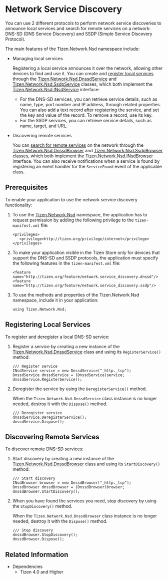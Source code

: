 # Network Service Discovery


You can use 2 different protocols to perform network service discoveries to announce local services and search for remote services on a network: DNS-SD (DNS Service Discovery) and SSDP (Simple Service Discovery Protocol).

The main features of the Tizen.Network.Nsd namespace include:

-   Managing local services

    Registering a local service announces it over the network, allowing other devices to find and use it. You can create and [register local services](#registration) through the [Tizen.Network.Nsd.DnssdService](https://developer.tizen.org/dev-guide/csapi/api/Tizen.Network.Nsd.DnssdService.html) and [Tizen.Network.Nsd.SsdpService](https://developer.tizen.org/dev-guide/csapi/api/Tizen.Network.Nsd.SsdpService.html) classes, which both implement the [Tizen.Network.Nsd.INsdService](https://developer.tizen.org/dev-guide/csapi/api/Tizen.Network.Nsd.INsdService.html) interface:

    -   For the DNS-SD services, you can retrieve service details, such as name, type, port number and IP address, through related properties. You can also add a text record after registering the service, and set the key and value of the record. To remove a record, use its key.
    -   For the SSDP services, you can retrieve service details, such as name, target, and URL.
-   Discovering remote services

    You can [search for remote services](#discovery) on the network through the [Tizen.Network.Nsd.DnssdBrowser](https://developer.tizen.org/dev-guide/csapi/api/Tizen.Network.Nsd.DnssdBrowser.html) and [Tizen.Network.Nsd.SsdpBrowser](https://developer.tizen.org/dev-guide/csapi/api/Tizen.Network.Nsd.SsdpBrowser.html) classes, which both implement the [Tizen.Network.Nsd.INsdBrowser](https://developer.tizen.org/dev-guide/csapi/api/Tizen.Network.Nsd.INsdBrowser.html) interface. You can also receive notifications when a service is found by registering an event handler for the `ServiceFound` event of the applicable class.

## Prerequisites

To enable your application to use the network service discovery functionality:

1.  To use the [Tizen.Network.Nsd](https://developer.tizen.org/dev-guide/csapi/api/Tizen.Network.Nsd.html) namespace, the application has to request permission by adding the following privilege to the `tizen-manifest.xml` file:

    ```
    <privileges>
       <privilege>http://tizen.org/privilege/internet</privilege>
    </privileges>
    ```

2.  To make your application visible in the Tizen Store only for devices that support the DNS-SD and SSDP protocols, the application must specify the following features in the `tizen-manifest.xml` file:

    ```
    <feature name="http://tizen.org/feature/network.service_discovery.dnssd"/>
    <feature name="http://tizen.org/feature/network.service_discovery.ssdp"/>
    ```

3.  To use the methods and properties of the Tizen.Network.Nsd namespace, include it in your application:

    ```
    using Tizen.Network.Nsd;
    ```

<a name="registration"></a>
## Registering Local Services

To register and deregister a local DNS-SD service:

1.  Register a service by creating a new instance of the [Tizen.Network.Nsd.DnssdService](https://developer.tizen.org/dev-guide/csapi/api/Tizen.Network.Nsd.DnssdService.html) class and using its `RegisterService()` method:

    ```
    /// Register service
    INsdService service = new DnssdService("_http._tcp");
    DnssdService dnssdService = (DnssdService)service;
    dnssdService.RegisterService();
    ```

2.  Deregister the service by using the `DeregisterService()` method.

    When the `Tizen.Network.Nsd.DnssdService` class instance is no longer needed, destroy it with the `Dispose()` method.

    ```
    /// Deregister service
    dnssdService.DeregisterService();
    dnssdService.Dispose();
    ```

<a name="discovery"></a>
## Discovering Remote Services

To discover remote DNS-SD services:

1.  Start discovery by creating a new instance of the [Tizen.Network.Nsd.DnssdBrowser](https://developer.tizen.org/dev-guide/csapi/api/Tizen.Network.Nsd.DnssdBrowser.html) class and using its `StartDiscovery()` method:

    ```
    /// Start discovery
    INsdBrowser browser = new DnssdBrowser("_http._tcp");
    DnssdBrowser dnssdBrowser = (DnssdBrowser)browser;
    dnssdBrowser.StartDiscovery();
    ```

2.  When you have found the services you need, stop discovery by using the `StopDiscovery()` method.

    When the `Tizen.Network.Nsd.DnssdBrowser` class instance is no longer needed, destroy it with the `Dispose()` method.

    ```
    /// Stop discovery
    dnssdBrowser.StopDiscovery();
    dnssdBrowser.Dispose();
    ```


## Related Information
* Dependencies
    -   Tizen 4.0 and Higher
